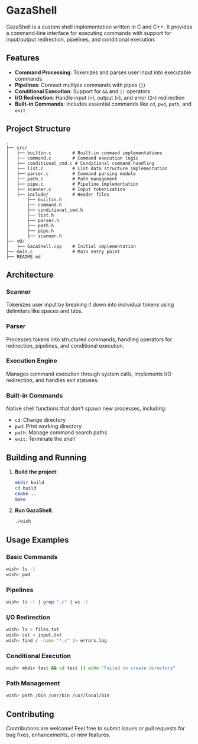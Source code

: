 # GazaShell

GazaShell is a custom shell implementation written in C and C++. It provides a command-line interface for executing commands with support for input/output redirection, pipelines, and conditional execution.

## Features

- **Command Processing**: Tokenizes and parses user input into executable commands
- **Pipelines**: Connect multiple commands with pipes (`|`)
- **Conditional Execution**: Support for `&&` and `||` operators
- **I/O Redirection**: Handle input (`<`), output (`>`), and error (`2>`) redirection
- **Built-in Commands**: Includes essential commands like `cd`, `pwd`, `path`, and `exit`

## Project Structure

```
.
├── src/
│   ├── builtin.c        # Built-in command implementations
│   ├── command.c        # Command execution logic
│   ├── conditional_cmd.c # Conditional command handling
│   ├── list.c           # List data structure implementation
│   ├── parser.c         # Command parsing module
│   ├── path.c           # Path management
│   ├── pipe.c           # Pipeline implementation
│   ├── scanner.c        # Input tokenization
│   ├── include/         # Header files
│       ├── builtin.h
│       ├── command.h
│       ├── conditional_cmd.h
│       ├── list.h
│       ├── parser.h
│       ├── path.h
│       ├── pipe.h
│       ├── scanner.h
├── v0/
│   ├── GazaShell.cpp    # Initial implementation
├── main.c               # Main entry point
├── README.md
```

## Architecture

### Scanner
Tokenizes user input by breaking it down into individual tokens using delimiters like spaces and tabs.

### Parser
Processes tokens into structured commands, handling operators for redirection, pipelines, and conditional execution.

### Execution Engine
Manages command execution through system calls, implements I/O redirection, and handles exit statuses.

### Built-in Commands
Native shell functions that don't spawn new processes, including:
- `cd`: Change directory
- `pwd`: Print working directory
- `path`: Manage command search paths
- `exit`: Terminate the shell

## Building and Running

1. **Build the project**:
   ```bash
   mkdir build
   cd build
   cmake ..
   make
   ```

2. **Run GazaShell**:
   ```bash
   ./wish
   ```

## Usage Examples

### Basic Commands
```bash
wish> ls -l
wish> pwd
```

### Pipelines
```bash
wish> ls -l | grep ".c" | wc -l
```

### I/O Redirection
```bash
wish> ls > files.txt
wish> cat < input.txt
wish> find / -name "*.c" 2> errors.log
```

### Conditional Execution
```bash
wish> mkdir test && cd test || echo "Failed to create directory"
```

### Path Management
```bash
wish> path /bin /usr/bin /usr/local/bin
```

## Contributing

Contributions are welcome! Feel free to submit issues or pull requests for bug fixes, enhancements, or new features.
